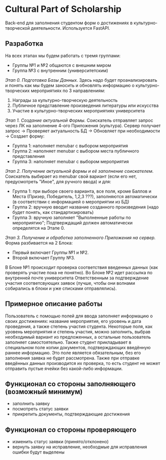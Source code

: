 # Cultural Part of Scholarship
Back-end для заполнения студентом форм о достижениях в культурно-творческой деятельности. Используется FastAPI.

## Разработка
На всех этапах мы будем работать с тремя группами:
- Группы №1 и №2 общаются с внешним миром
- Группа №3 с внутренним (университетским)

_Этап 0. Подготовка Базы Данных._
Здесь надо будет проанализировать и понять как мы будем заносить и обновлять информацию о культурно-творческих мероприятиях по 3 направлениям:
1. Награды за культурно-творческую деятельность
2. Публичное представление произведения литературы или искусства
3. Участие в культурно-творческих мероприятиях университета

_Этап 1. Создание актуальной Формы._
Соискатель отправляет запрос через ЛК на заполнение 4-ого Приложения (культура).
Сервер получает запрос -> Проверяет актуальность БД -> Обновляет при необходимости -> Создает форму:
- Группа 1: наполняет menubar с выбором мероприятия
- Группа 2: наполняет menubar с выбором места публичного представления
- Группа 3: наполняет menubar с выбором мероприятия

_Этап 2. Получение актуальной формы и её заполнение соискателем._
Соискатель выбирает из menubar свой вариант (если его нет, предусмотреть "Иное", для ручного ввода) и для:
- Группа 1: при выборе своего варианта, все поля, кроме Баллов и Места (Призер, Победитель, 1,2,3 ???), заполняются автоматически (в соответствии с информацией о мероприятии из БД)
- Группа 2: вручную вводит название созданного произведения (надо будет понять, как стандартизировать)
- Группа 3: вручную заполняет "Выполненные работы по мероприятию"; Подтверждащий должен автоматически определятся на Этапе 0.

_Этап 3. Получение и обработка заполненного Приложения на сервер._
Форма разбивается на 2 Блока:
- Первый включает Группы №1 и №2. 
- Второй включает Группу №3.

В Блоке №1 происходит проверка соответствия введенных данных (как проверять участие пока не понятно).
Во Блоке №2 идет рассылка по внутренней почте университета Ответственным за подтверждение участия соответсвующих заявок (лучше, чтобы они волнами собирались в блоки и уже списками отправлялись).

## Примерное описание работы
Пользователь с помощью полей для ввода заполняет информацию о своих достижениях: название мероприятия, его уровень и дата проведения, а также степень участия студента. Некоторые поля, как уровень мероприятия и степень участия, можно заполнить, выбрав необходимый вариант из предложенных, а остальные пользователь заполняет самостоятельно. Также студент прикладывает в специальном поле копии документов, подтверждающих введённую раннее информацию. Это поле является обязательным, без его заполнения заявка не будет рассмотрена. Также при отправке введённых данных производится их проверка, то есть студент не может отправить пустые ячейки без какой-либо информации. 

## Функционал со стороны заполняющего (возможный минимум)

- заполнить заявку
- посмотреть статус заявки
- прикрепить документы, подтверждающие достижения

## Функционал со стороны проверяющего
- изменить статус заявки (принято/отклонено)
- вернуть заявку на исправление, необходмые для исправления ошибки будут выделены

